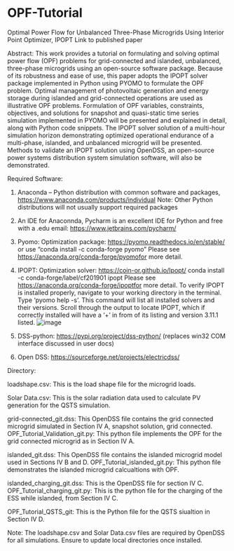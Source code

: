 # OPF-Tutorial
Optimal Power Flow for Unbalanced Three-Phase Microgrids Using Interior Point Optimizer, IPOPT
Link to published paper 

Abstract: 
This work provides a tutorial on formulating and solving optimal power flow (OPF) problems for grid-connected and islanded, unbalanced, three-phase microgrids using an open-source software package. Because of its robustness and ease of use, this paper adopts the IPOPT solver package implemented in Python using PYOMO to formulate the OPF problem. Optimal management of photovoltaic generation and energy storage during islanded and grid-connected operations are used as illustrative OPF problems. Formulation of OPF variables, constraints, objectives, and solutions for snapshot and quasi-static time series simulation implemented in PYOMO will be presented and explained in detail, along with Python code snippets. The IPOPT solver solution of a multi-hour simulation horizon demonstrating optimized operational endurance of a multi-phase, islanded, and unbalanced microgrid will be presented. Methods to validate an IPOPT solution using OpenDSS, an open-source power systems distribution system simulation software, will also be demonstrated.

Required Software: 
1. Anaconda – Python distribution with common software and packages, https://www.anaconda.com/products/individual
    Note: Other Python distributions will not usually support required packages
    
2. An IDE for Anaconnda, Pycharm is an excellent IDE for Python and free with a .edu email:  https://www.jetbrains.com/pycharm/ 
 
3. Pyomo: Optimization package: https://pyomo.readthedocs.io/en/stable/ or use “conda install -c conda-forge pyomo” Please see https://anaconda.org/conda-forge/pyomofor more detail. 

4. IPOPT: Optimization solver: https://coin-or.github.io/Ipopt/   conda install -c conda-forge/label/cf201901 ipopt
Please see https://anaconda.org/conda-forge/ipoptfor more detail. To verify IPOPT is installed properly, navigate to your working directory in the terminal. Type ‘pyomo help -s’. This command will list all installed solvers and their versions. Scroll through the output to locate IPOPT, which if correctly installed will have a ‘+’ in from of its listing and version 3.11.1 listed. ![image](https://user-images.githubusercontent.com/99694417/154360314-321266ff-50bb-434c-bbb3-82c1cd7e1e71.png)


5. DSS-python: https://pypi.org/project/dss-python/ (replaces win32 COM interface discussed in user docs)

6. Open DSS: https://sourceforge.net/projects/electricdss/ 
 
Directory: 

loadshape.csv: This is the load shape file for the microgrid loads.

Solar Data.csv: This is the solar radiation data used to calculate PV generation for the QSTS simulation.

grid-connected_git.dss: This OpenDSS file contains the grid connected microgrid simulated in Section IV A, snapshot solution, grid connected.
OPF_Tutorial_Validation_git.py: This python file implements the OPF for the grid connected microgrid as in Section IV A. 

islanded_git.dss: This OpenDSS file contains the islanded microgrid model used in Sections IV B and D.
OPF_Tutorial_islanded_git.py: This python file demonstrates the islanded microgrid calcualtions with OPF.

islanded_charging_git.dss: This is the OpenDSS file for section IV C. 
OPF_Tutorial_charging_git.py: This is the python file for the charging of the ESS while islanded, from Section IV C. 

OPF_Tutorial_QSTS_git: This is the Python file for the QSTS siualtion in Section IV D. 

Note: 
The loadshape.csv and Solar Data.csv files are required by OpenDSS for all simulations. Ensure to update local directories once installed.
